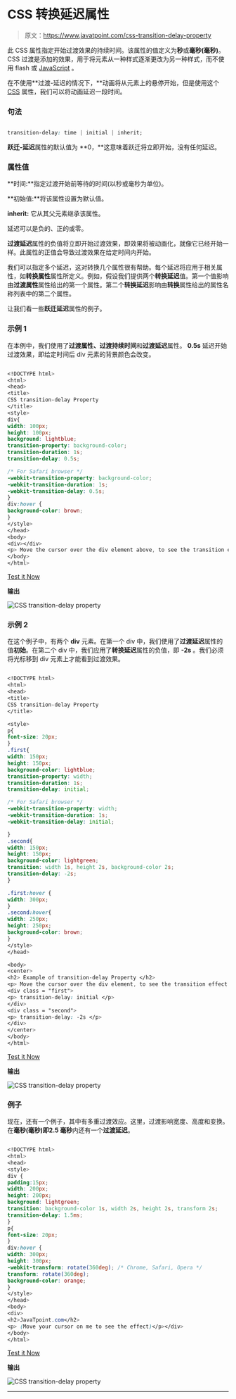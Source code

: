 # CSS 转换延迟属性

> 原文：<https://www.javatpoint.com/css-transition-delay-property>

此 CSS 属性指定开始过渡效果的持续时间。该属性的值定义为**秒**或**毫秒(毫秒)**。CSS 过渡是添加的效果，用于将元素从一种样式逐渐更改为另一种样式，而不使用 flash 或 [JavaScript](https://www.javatpoint.com/javascript-tutorial) 。

在不使用**过渡-延迟的情况下，**动画将从元素上的悬停开始，但是使用这个 [CSS](https://www.javatpoint.com/css-tutorial) 属性，我们可以将动画延迟一段时间。

### 句法

```css

transition-delay: time | initial | inherit;

```

**跃迁-延迟**属性的默认值为 **0，**这意味着跃迁将立即开始，没有任何延迟。

### 属性值

**时间:**指定过渡开始前等待的时间(以秒或毫秒为单位)。

**初始值:**将该属性设置为默认值。

**inherit:** 它从其父元素继承该属性。

延迟可以是负的、正的或零。

**过渡延迟**属性的负值将立即开始过渡效果，即效果将被动画化，就像它已经开始一样。此属性的正值会导致过渡效果在给定时间内开始。

我们可以指定多个延迟，这对转换几个属性很有帮助。每个延迟将应用于相关属性，如**转换属性**属性所定义。例如，假设我们提供两个**转换延迟**值。第一个值影响由**过渡属性**属性给出的第一个属性。第二个**转换延迟**影响由**转换**属性给出的属性名称列表中的第二个属性。

让我们看一些**跃迁延迟**属性的例子。

### 示例 1

在本例中，我们使用了**过渡属性、过渡持续时间**和**过渡延迟**属性。 **0.5s** 延迟开始过渡效果，即给定时间后 div 元素的背景颜色会改变。

```css

<!DOCTYPE html>
<html>
<head>
<title>
CSS transition-delay Property
</title>
<style>
div{
width: 100px;
height: 100px;
background: lightblue;
transition-property: background-color;
transition-duration: 1s;
transition-delay: 0.5s;              

/* For Safari browser */
-webkit-transition-property: background-color;
-webkit-transition-duration: 1s;
-webkit-transition-delay: 0.5s;
}
div:hover {
background-color: brown;
}
</style>
</head>
<body>
<div></div>
<p> Move the cursor over the div element above, to see the transition effect. </p>
</body>
</html>

```

[Test it Now](https://www.javatpoint.com/oprweb/test.jsp?filename=css-transition-delay-property1)

**输出**

![CSS transition-delay property](img/674cbb4c9fec555746f2dfddcc05bc1e.png)

### 示例 2

在这个例子中，有两个 **div** 元素。在第一个 div 中，我们使用了**过渡延迟**属性的值**初始**。在第二个 div 中，我们应用了**转换延迟**属性的负值，即 **-2s** 。我们必须将光标移到 div 元素上才能看到过渡效果。

```css

<!DOCTYPE html>
<html>
<head>
<title>
CSS transition-delay Property
</title>

<style>
p{
font-size: 20px;
}
.first{
width: 150px;
height: 150px;
background-color: lightblue;
transition-property: width;
transition-duration: 1s;
transition-delay: initial;

/* For Safari browser */
-webkit-transition-property: width;
-webkit-transition-duration: 1s;
-webkit-transition-delay: initial;

}
.second{
width: 150px;
height: 150px;
background-color: lightgreen;
transition: width 1s, height 2s, background-color 2s;
transition-delay: -2s;
}

.first:hover {
width: 300px;
}
.second:hover{
width: 250px;
height: 250px;
background-color: brown;
}
</style>
</head>

<body>
<center>
<h2> Example of transition-delay Property </h2>
<p> Move the cursor over the div element, to see the transition effect. </p>
<div class = "first">
<p> transition-delay: initial </p>
</div>
<div class = "second">
<p> transition-delay: -2s </p>
</div>
</center>
</body>
</html>

```

[Test it Now](https://www.javatpoint.com/oprweb/test.jsp?filename=css-transition-delay-property2)

**输出**

![CSS transition-delay property](img/3d7b3a30dc5041ac13d43a3c3cdd7ede.png)

### 例子

现在，还有一个例子，其中有多重过渡效应。这里，过渡影响宽度、高度和变换。在**毫秒(毫秒)**即**2.5 毫秒**内还有一个**过渡延迟**。

```css

<!DOCTYPE html>
<html>
<head>
<style>
div {
padding:15px;
width: 200px;
height: 200px;
background: lightgreen;
transition: background-color 1s, width 2s, height 2s, transform 2s;
transition-delay: 1.5ms;
}
p{
font-size: 20px;
}
div:hover {
width: 300px;
height: 300px;
-webkit-transform: rotate(360deg); /* Chrome, Safari, Opera */
transform: rotate(360deg);
background-color: orange;
}
</style>
</head>
<body>
<div>
<h2>JavaTpoint.com</h2>
<p> (Move your cursor on me to see the effect)</p></div>
</body>
</html>

```

[Test it Now](https://www.javatpoint.com/oprweb/test.jsp?filename=css-transition-delay-property3)

**输出**

![CSS transition-delay property](img/f70dc88ba12d869a8e9280313721c60e.png)

* * *